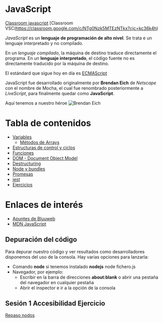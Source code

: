 # JavaScript

[Classroom javascript](https://classroom.google.com/c/NTg0OTQ0Mzc5Nzg3?cjc=onnt235)
[Classroom VSC(https://classroom.google.com/c/NTg0Nzk5MTEzNTkx?cjc=kc36k4h)

_JavaScript_ es un __lenguaje de programación de alto nivel__. Se trata e un lenguaje interpretado y no compilado.

  En un _lenguaje compilado_, la máquina de destino traduce directamente el programa. En un __lenguaje interpretado__, el código fuente no es directamente traducido por la máquina de destino.

El estándard que sigue hoy en día es [ECMAScript](https://es.wikipedia.org/wiki/ECMAScript)

  JavaScript fue desarrollado originalmente por __Brendan Eich__ de _Netscape_ con el nombre de Mocha, el cual fue renombrado posteriormente a _LiveScript_, para finalmente quedar como __JavaScript__.

Aquí tenemos a nuestro héroe
![Brendan Eich](https://upload.wikimedia.org/wikipedia/commons/thumb/d/d1/Brendan_Eich_Mozilla_Foundation_official_photo.jpg/900px-Brendan_Eich_Mozilla_Foundation_official_photo.jpg)

# Tabla de contenidos

- [Variables](variables.md)
  - [Métodos de Arrays](variables.md#arr)
- [Estructuras de control y ciclos](estructuras-control.md)
- [Funciones](funciones.md)
- [DOM - Document Object Model](DOM.md)
- [Destructuring](destructuring.md)
- [Node y bundles](node-bundles.md)
- [Promesas](async-await-then.md)
- [jest](jest.md)
- [Ejercicios](ejercicios.md)

# Enlaces de interés

- [Apuntes de Bluuweb](https://bluuweb.dev/04-javascript/javascript.html)
- [MDN JavaScript](https://developer.mozilla.org/es/docs/Web/JavaScript/Guide)

## Depuración del código

Para depurar nuestro código y ver resultados como desarrolladores disponemos del uso de la consola. Hay varias opciones para lanzarla: 
- Comando __node__ si tenemos instalado __nodejs__
    node fichero.js
- Navegador, por ejemplo:
    - Escribir en la barra de direcciones __about:blank__ o abrir una pestaña del navegador en cualquier pestaña
    - Abrir el inspector e ir a la opción de la consola

## Sesión 1 Accesibilidad Ejercicio

[Repaso nodos](https://github.com/webferrol/js-respaso-nodos)



